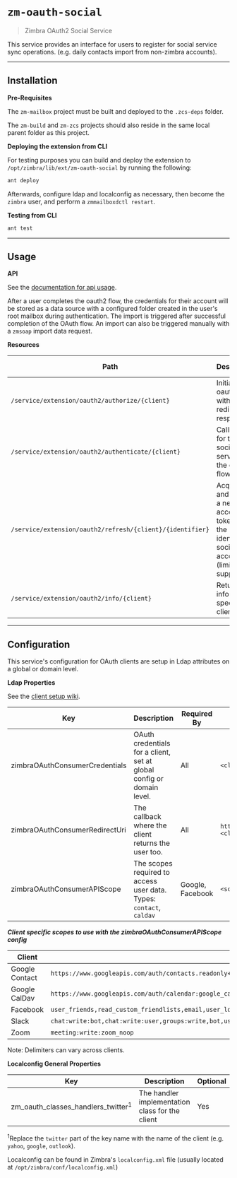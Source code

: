 # `zm-oauth-social`

> Zimbra OAuth2 Social Service

This service provides an interface for users to register for social service sync operations. (e.g. daily contacts import from non-zimbra accounts).

---

## Installation

**Pre-Requisites**

The `zm-mailbox` project must be built and deployed to the `.zcs-deps` folder.

The `zm-build` and `zm-zcs` projects should also reside in the same local parent folder as this project.


**Deploying the extension from CLI**

For testing purposes you can build and deploy the extension to `/opt/zimbra/lib/ext/zm-oauth-social` by running the following:

```sh
ant deploy
```

Afterwards, configure ldap and localconfig as necessary, then become the `zimbra` user, and perform a `zmmailboxdctl restart`.

**Testing from CLI**

```sh
ant test
```

---

## Usage

**API**

See the [documentation for api usage].

After a user completes the oauth2 flow, the credentials for their account will be stored as a data source with a configured folder created in the user's root mailbox during authentication. The import is triggered after successful completion of the OAuth flow. An import can also be triggered manually with a `zmsoap` import data request.

**Resources**

| Path | Description | Response Type |
| ---- | ----------- | ------------- |
| `/service/extension/oauth2/authorize/{client}` | Initiates the oauth2 flow with a redirect response. | HTTP Redirect |
| `/service/extension/oauth2/authenticate/{client}` | Callback url for the social service in the oauth2 flow | HTTP Redirect |
| `/service/extension/oauth2/refresh/{client}/{identifier}` | Acquires and returns a new access token for the identified social account (limited support) | JSON |
| `/service/extension/oauth2/info/{client}` | Returns info for the specified client | JSON |

---

## Configuration

This service's configuration for OAuth clients are setup in Ldap attributes on a global or domain level.

**Ldap Properties**

See the [client setup wiki].

| Key | Description | Required By | Template |
| --- | ----------- | ----------- | -------- |
| zimbraOAuthConsumerCredentials | OAuth credentials for a client, set at global config or domain level. | All | `<client-id>:<client-secret>:<client>` |
| zimbraOAuthConsumerRedirectUri | The callback where the client returns the user too. | All | `http[s]://<domain[:port]>/service/extension/oauth2/authenticate/<client>:<client>` |
| zimbraOAuthConsumerAPIScope | The scopes required to access user data. Types: `contact`, `caldav` | Google, Facebook | `<scope1>+<scope2>+...:<client>_<type>` |

***Client specific scopes to use with the zimbraOAuthConsumerAPIScope config***

| Client | Required scopes string |
| ------ | ---------------------- |
| Google Contact | `https://www.googleapis.com/auth/contacts.readonly+profile:google_contact` |
| Google CalDav | `https://www.googleapis.com/auth/calendar:google_caldav` |
| Facebook | `user_friends,read_custom_friendlists,email,user_location,public_profile,user_about_me,user_birthday,groups_access_member_info:facebook_contact` |
| Slack | `chat:write:bot,chat:write:user,groups:write,bot,users:read,users:read.email,team:read:slack_noop` |
| Zoom | `meeting:write:zoom_noop` |

Note: Delimiters can vary across clients.

**Localconfig General Properties**

| Key | Description | Optional | Example Options |
| --- | ----------- | -------- | --------------- |
| zm_oauth_classes_handlers_twitter<sup>1</sup> | The handler implementation class for the client | Yes | `com.zimbra.oauth.handlers.impl.TwitterOAuth2Handler` |

<sup>1</sup>Replace the `twitter` part of the key name with the name of the client (e.g. `yahoo`, `google`, `outlook`).

Localconfig can be found in Zimbra's `localconfig.xml` file (usually located at `/opt/zimbra/conf/localconfig.xml`)

[documentation for api usage]: http://tools.email.dev.opal.synacor.com/zm-oauth-social-docs-latest/
[client setup wiki]: http://wiki.eng.zimbra.com/index.php/Zimbra_OAuth_Social